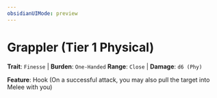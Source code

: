 ```yaml
---
obsidianUIMode: preview
---
```

# Grappler (Tier 1 Physical)

**Trait**: `Finesse` | **Burden**: `One-Handed`
**Range**: `Close` | **Damage**: `d6 (Phy)`

**Feature**: Hook (On a successful attack, you may also pull the target into Melee with you)
